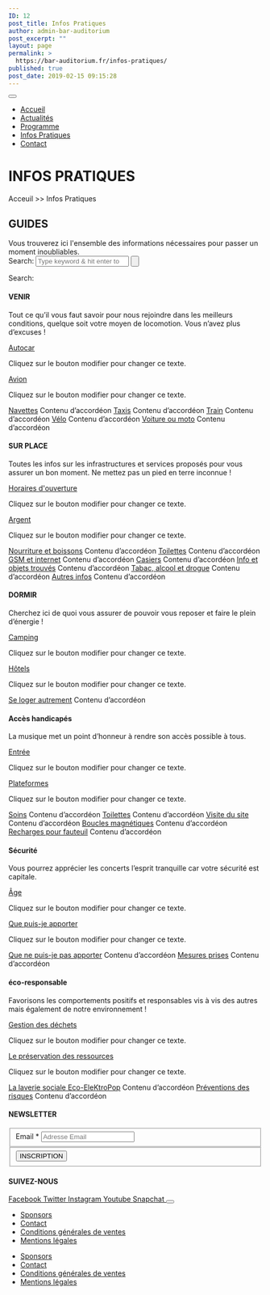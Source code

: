 ```yaml
---
ID: 12
post_title: Infos Pratiques
author: admin-bar-auditorium
post_excerpt: ""
layout: page
permalink: >
  https://bar-auditorium.fr/infos-pratiques/
published: true
post_date: 2019-02-15 09:15:28
---
```

<button id="elementor-menu-toggle"></button>
<nav itemtype="http://schema.org/SiteNavigationElement" itemscope="itemscope" id="elementor-navigation" role="navigation" aria-label="Elementor Menu">
<ul id="elementor-navmenu">
 	<li><a href="https://bar-auditorium.fr/">Accueil</a></li>
 	<li><a href="https://bar-auditorium.fr/actualites-bar-auditorium/">Actualités</a></li>
 	<li><a href="https://bar-auditorium.fr/programmes/artistes/">Programme</a></li>
 	<li><a href="https://bar-auditorium.fr/infos-pratiques/">Infos Pratiques</a></li>
 	<li><a href="https://bar-auditorium.fr/contact/">Contact</a></li>
</ul>
</nav>
<h1>INFOS PRATIQUES</h1>
Acceuil &gt;&gt; Infos Pratiques
<h2>GUIDES</h2>
Vous trouverez ici l'ensemble des informations nécessaires pour passer un moment inoubliables.

<form method="get" action="https://bar-auditorium.fr/">
						<label>
Search:
<input type="search" placeholder="Type keyword &amp; hit enter to search;" value="" name="s" title="Search for:">
</label>
<input type="submit" value="">
</form>					Search:
<h4>VENIR</h4>
Tout ce qu’il vous faut savoir pour nous rejoindre dans les meilleurs conditions, quelque soit votre moyen de locomotion. Vous n’avez plus d’excuses !

<a href="">Autocar</a>

Cliquez sur le bouton modifier pour changer ce texte.&nbsp;

<a href="">Avion</a>

Cliquez sur le bouton modifier pour changer ce texte.&nbsp;

<a href="">Navettes</a>
Contenu d’accordéon
<a href="">Taxis</a>
Contenu d’accordéon
<a href="">Train</a>
Contenu d’accordéon
<a href="">Vélo</a>
Contenu d’accordéon
<a href="">Voiture ou moto</a>
Contenu d’accordéon
<h4>SUR PLACE</h4>
Toutes les infos sur les infrastructures et services proposés pour vous assurer un bon moment. Ne mettez pas un pied en terre inconnue !

<a href="">Horaires d'ouverture</a>

Cliquez sur le bouton modifier pour changer ce texte.&nbsp;

<a href="">Argent</a>

Cliquez sur le bouton modifier pour changer ce texte.&nbsp;

<a href="">Nourriture et boissons</a>
Contenu d’accordéon
<a href="">Toilettes</a>
Contenu d’accordéon
<a href="">GSM et internet</a>
Contenu d’accordéon
<a href="">Casiers</a>
Contenu d’accordéon
<a href="">Info et objets trouvés</a>
Contenu d’accordéon
<a href="">Tabac, alcool et drogue</a>
Contenu d’accordéon
<a href="">Autres infos</a>
Contenu d’accordéon
<h4>DORMIR</h4>
Cherchez ici de quoi vous assurer de pouvoir vous reposer et faire le plein d’énergie !

<a href="">Camping</a>

Cliquez sur le bouton modifier pour changer ce texte.&nbsp;

<a href="">Hôtels</a>

Cliquez sur le bouton modifier pour changer ce texte.&nbsp;

<a href="">Se loger autrement</a>
Contenu d’accordéon
<h4>Accès handicapés</h4>
La musique met un point d’honneur à rendre son accès possible à tous.

<a href="">Entrée</a>

Cliquez sur le bouton modifier pour changer ce texte.&nbsp;

<a href="">Plateformes</a>

Cliquez sur le bouton modifier pour changer ce texte.&nbsp;

<a href="">Soins</a>
Contenu d’accordéon
<a href="">Toilettes</a>
Contenu d’accordéon
<a href="">Visite du site</a>
Contenu d’accordéon
<a href="">Boucles magnétiques</a>
Contenu d’accordéon
<a href="">Recharges pour fauteuil</a>
Contenu d’accordéon
<h4>Sécurité</h4>
Vous pourrez apprécier les concerts l’esprit tranquille car votre sécurité est capitale.

<a href="">Âge</a>

Cliquez sur le bouton modifier pour changer ce texte.&nbsp;

<a href="">Que puis-je apporter</a>

Cliquez sur le bouton modifier pour changer ce texte.&nbsp;

<a href="">Que ne puis-je pas apporter</a>
Contenu d’accordéon
<a href="">Mesures prises</a>
Contenu d’accordéon
<h4>éco-responsable</h4>
Favorisons les comportements positifs et responsables vis à vis des autres mais également de notre environnement !

<a href="">Gestion des déchets</a>

Cliquez sur le bouton modifier pour changer ce texte.

<a href="">Le préservation des ressources</a>

Cliquez sur le bouton modifier pour changer ce texte.

<a href="">La laverie sociale Eco-EleKtroPop</a>
Contenu d’accordéon
<a href="">Préventions des risques</a>
Contenu d’accordéon
<h4>NEWSLETTER</h4>
<form action="https://bar-auditorium.fr/wp-admin/admin-post.php" method="post" name="content-form-442651e0" id="content-form-442651e0"><input type="hidden" id="_wpnonce_newsletter" name="_wpnonce_newsletter" value="6caed98d14"><input type="hidden" name="_wp_http_referer" value="/wp-admin/admin-ajax.php"><input type="hidden" name="action" value="content_form_submit"><input type="hidden" name="form-type" value="newsletter"><input type="hidden" name="form-builder" value="elementor"><input type="hidden" name="post-id" value="12"><input type="hidden" name="form-id" value="442651e0">
<fieldset>
            <label for="data[442651e0][email]">
Email *            </label>
<input type="text" name="data[442651e0][email]" id="data[442651e0][email]" required="required" placeholder="Adresse Email"></fieldset>
<fieldset>
            <button type="submit" name="submit" value="submit-newsletter-442651e0">
INSCRIPTION                            </button></fieldset>
</form>
<h4>SUIVEZ-NOUS</h4>
<a href="" target="_blank" rel="noopener noreferrer">
Facebook
</a>
<a href="" target="_blank" rel="noopener noreferrer">
Twitter
</a>
<a href="" target="_blank" rel="noopener noreferrer">
Instagram
</a>
<a href="" target="_blank" rel="noopener noreferrer">
Youtube
</a>
<a href="" target="_blank" rel="noopener noreferrer">
Snapchat
</a>
<button id="elementor-menu-toggle"></button>
<nav itemtype="http://schema.org/SiteNavigationElement" itemscope="itemscope" id="elementor-navigation" role="navigation" aria-label="Elementor Menu">
<ul id="elementor-navmenu">
 	<li><a href="https://bar-auditorium.fr/sponsors/">Sponsors</a></li>
 	<li><a href="https://bar-auditorium.fr/contact/">Contact</a></li>
 	<li><a href="https://bar-auditorium.fr/conditions-generales-de-ventes/">Conditions générales de ventes</a></li>
 	<li><a href="https://bar-auditorium.fr/mentions-legales/">Mentions légales</a></li>
</ul>
</nav>

<nav itemtype="http://schema.org/SiteNavigationElement" itemscope="itemscope" id="cbp-hsmenu-wrapper">
<ul id="mega-menu">
 	<li><a href="https://bar-auditorium.fr/sponsors/">Sponsors</a></li>
 	<li><a href="https://bar-auditorium.fr/contact/">Contact</a></li>
 	<li><a href="https://bar-auditorium.fr/conditions-generales-de-ventes/">Conditions générales de ventes</a></li>
 	<li><a href="https://bar-auditorium.fr/mentions-legales/">Mentions légales</a></li>
</ul>
</nav>